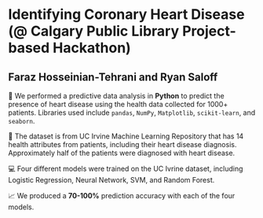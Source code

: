 # Identifying Coronary Heart Disease (@ Calgary Public Library Project-based Hackathon)
## Faraz Hosseinian-Tehrani and Ryan Saloff

🔎  We performed a predictive data analysis in **Python** to predict the presence of heart disease using the health data collected for 1000+ patients. Libraries used include `pandas`, `NumPy`, `Matplotlib`, `scikit-learn`, and `seaborn`.

💓 The dataset is from UC Irvine Machine Learning Repository that has 14 health attributes from patients, including their heart disease diagnosis. Approximately half of the patients were diagnosed with heart disease.

💻 Four different models were trained on the UC Ivrine dataset, including Logistic Regression, Neural Network, SVM, and Random Forest.

📈 We produced a **70-100%** prediction accuracy with each of the four models. 
